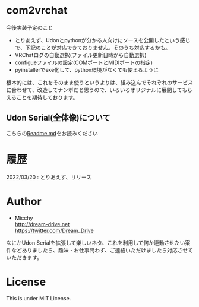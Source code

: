 # com2vrchat

今後実装予定のこと
- とりあえず、Udonとpythonが分かる人向けにソースを公開したという感じで、下記のことが対応できておりません。そのうち対応するかも。
- VRChatログの自動選択(ファイル更新日時から自動選択)
- configueファイルの設定(COMポートとMIDIポートの指定)
- pyinstallerでexe化して、python環境がなくても使えるように

根本的には、これをそのまま使うというよりは、組み込んでそれぞれのサービスに合わせて、改造してナンボだと思うので、いろいろオリジナルに展開してもらえることを期待しております。

## Udon Serial(全体像)について

こちらの[Readme.md](./../README.md)をお読みください


# 履歴
2022/03/20 : とりあえず、リリース

# Author
- Micchy  
http://dream-drive.net  
https://twitter.com/Dream_Drive

なにかUdon Serialを拡張して楽しいネタ、これを利用して何か連動させたい案件などありましたら、趣味・お仕事問わず、ご連絡いただけましたら対応させていただきます。

# License
This is under MIT License.